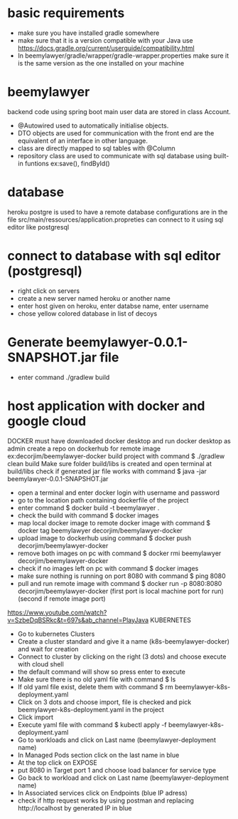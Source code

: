# basic requirements
- make sure you have installed gradle somewhere
- make sure that it is a version compatible with your Java use https://docs.gradle.org/current/userguide/compatibility.html 
- In beemylawyer/gradle/wrapper/gradle-wrapper.properties make sure it is the same version as the one installed on your machine

# beemylawyer
backend code using spring boot main user data are stored in class Account.
- @Autowired used to automatically initialise objects.
- DTO objects are used for communication with the front end are the equivalent 
of an interface in other language.
- class are directly mapped to sql tables with @Column 
- repository class are used to communicate with sql database using built-in 
funtions ex:save(), findById()

# database
heroku postgre is used to have a remote database configurations are in the file
src/main/ressources/application.propreties can connect to it using sql editor
like postgresql 

# connect to database with sql editor (postgresql)
- right click on servers
- create a new server named heroku or another name
- enter host given on heroku, enter databse name, enter username
- chose yellow colored database in list of decoys

# Generate beemylawyer-0.0.1-SNAPSHOT.jar file
- enter command ./gradlew build

# host application with docker and google cloud
DOCKER
must have downloaded docker desktop and run docker desktop as admin
create a repo on dockerhub for remote image ex:decorjim/beemylawyer-docker
build project with command $ ./gradlew clean build
Make sure folder build/libs is created and open terminal at build/libs
check if generated jar file works with command $ java -jar beemylawyer-0.0.1-SNAPSHOT.jar
- open a terminal and enter docker login with username and password
- go to the location path containing dockerfile of the project
- enter command $ docker build -t beemylawyer .
- check the build with command $ docker images
- map local docker image to remote docker image with command $ docker tag beemylawyer decorjim/beemylawyer-docker
- upload image to dockerhub using command $ docker push decorjim/beemylawyer-docker
- remove both images on pc with command $ docker rmi beemylawyer decorjim/beemylawyer-docker
- check if no images left on pc with command $ docker images
- make sure nothing is running on port 8080 with command $ ping 8080
- pull and run remote image with command $ docker run -p 8080:8080 decorjim/beemylawyer-docker
(first port is local machine port for run)(second if remote image port)

https://www.youtube.com/watch?v=SzbeDqBSRkc&t=697s&ab_channel=PlayJava
KUBERNETES
- Go to kubernetes Clusters
- Create a cluster standard and give it a name (k8s-beemylawyer-docker) and wait for creation 
- Connect to cluster by clicking on the right (3 dots) and choose execute with cloud shell
- the default command will show so press enter to execute
- Make sure there is no old yaml file with command $ ls 
- If old yaml file exist, delete them with command $ rm beemylawyer-k8s-deployment.yaml
- Click on 3 dots and choose import, file is checked and pick beemylawyer-k8s-deployment.yaml in the project
- Click import 
- Execute yaml file with command $ kubectl apply -f beemylawyer-k8s-deployment.yaml
- Go to workloads and click on Last name (beemylawyer-deployment name)
- In Managed Pods section click on the last name in blue
- At the top click on EXPOSE
- put 8080 in Target port 1 and choose load balancer for service type
- Go back to workload and click on Last name (beemylawyer-deployment name)
- In Associated services click on Endpoints (blue IP adress)
- check if http request works by using postman and replacing http://localhost by generated IP in blue
